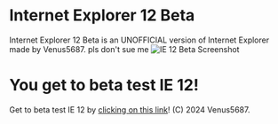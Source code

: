 # Internet Explorer 12 Beta
Internet Explorer 12 Beta is an UNOFFICIAL version of Internet Explorer made by Venus5687.
pls don't sue me
![IE 12 Beta Screenshot](https://github.com/user-attachments/assets/291d3d06-29d6-41c8-95ab-64eaf322ee88)
# You get to beta test IE 12!
Get to beta test IE 12 by [clicking on this link](https://github.com/Venus5687/ie12/releases)!
(C) 2024 Venus5687.
